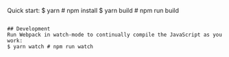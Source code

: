 
Quick start:
$ yarn # npm install
$ yarn build # npm run build
````

## Development
Run Webpack in watch-mode to continually compile the JavaScript as you work:
$ yarn watch # npm run watch

